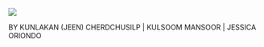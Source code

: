 ![](http://i248.photobucket.com/albums/gg185/shokorakis/GitHub/Are%20You%20A%20Potato%20Drawer/Capture.jpg)

BY KUNLAKAN (JEEN) CHERDCHUSILP | KULSOOM MANSOOR | JESSICA ORIONDO
